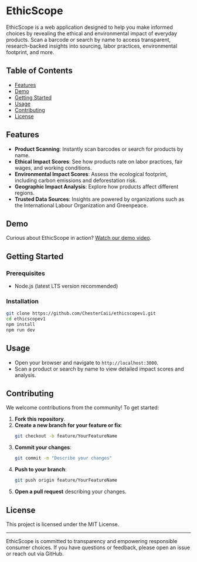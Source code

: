 # EthicScope

EthicScope is a web application designed to help you make informed choices by revealing the ethical and environmental impact of everyday products. Scan a barcode or search by name to access transparent, research-backed insights into sourcing, labor practices, environmental footprint, and more.

## Table of Contents
- [Features](#features)
- [Demo](#demo)
- [Getting Started](#getting-started)
- [Usage](#usage)
- [Contributing](#contributing)
- [License](#license)

## Features

- **Product Scanning**: Instantly scan barcodes or search for products by name.
- **Ethical Impact Scores**: See how products rate on labor practices, fair wages, and working conditions.
- **Environmental Impact Scores**: Assess the ecological footprint, including carbon emissions and deforestation risk.
- **Geographic Impact Analysis**: Explore how products affect different regions.
- **Trusted Data Sources**: Insights are powered by organizations such as the International Labour Organization and Greenpeace.

## Demo

Curious about EthicScope in action? [Watch our demo video](https://youtu.be/VojOdpquwYU).

## Getting Started

### Prerequisites

- Node.js (latest LTS version recommended)

### Installation

```bash
git clone https://github.com/ChesterCaii/ethicscopev1.git
cd ethicscopev1
npm install
npm run dev
```

## Usage

- Open your browser and navigate to `http://localhost:3000`.
- Scan a product or search by name to view detailed impact scores and analysis.

## Contributing

We welcome contributions from the community! To get started:

1. **Fork this repository**.
2. **Create a new branch for your feature or fix**:
   ```bash
   git checkout -b feature/YourFeatureName
   ```
3. **Commit your changes**:
   ```bash
   git commit -m "Describe your changes"
   ```
4. **Push to your branch**:
   ```bash
   git push origin feature/YourFeatureName
   ```
5. **Open a pull request** describing your changes.

## License

This project is licensed under the MIT License.

---

EthicScope is committed to transparency and empowering responsible consumer choices. If you have questions or feedback, please open an issue or reach out via GitHub.

